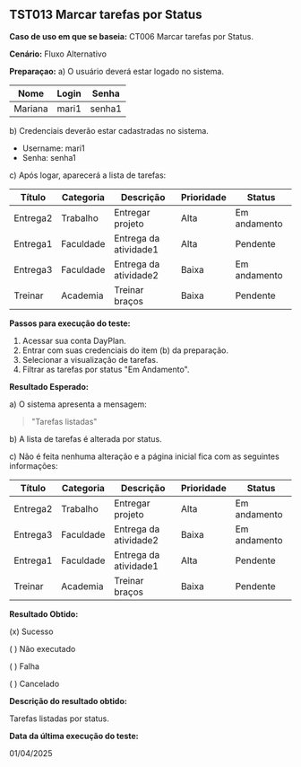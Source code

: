 ## TST013 Marcar tarefas por Status

**Caso de uso em que se baseia:** CT006 Marcar tarefas por Status.

**Cenário:** Fluxo Alternativo

**Preparaçao:** 
a) O usuário deverá estar logado no sistema.

| Nome               | Login    | Senha  |
|----------          | ------   |------  |
| Mariana            | mari1    | senha1 |

b) Credenciais deverão estar cadastradas no sistema.
* Username: mari1
* Senha: senha1

c) Após logar, aparecerá a lista de tarefas:

| Título     | Categoria  | Descrição             | Prioridade | Status       |
|-------     | ---------  | ----------            | ---------- | -----        |
| Entrega2   | Trabalho   | Entregar projeto      | Alta       | Em andamento |
| Entrega1   | Faculdade  | Entrega da atividade1 | Alta       | Pendente     | 
| Entrega3   | Faculdade  | Entrega da atividade2 | Baixa      | Em andamento |
| Treinar    | Academia   | Treinar braços        | Baixa      | Pendente     |


**Passos para execução do teste:**
1. Acessar sua conta DayPlan.
2. Entrar com suas credenciais do item (b) da preparação.
3. Selecionar a visualização de tarefas.
4. Filtrar as tarefas por status "Em Andamento".

**Resultado Esperado:** 

a) O sistema apresenta a mensagem: 
> "Tarefas listadas"

b) A lista de tarefas é alterada por status.

c) Não é feita nenhuma alteração e a página inicial fica com as seguintes informações: 

| Título     | Categoria  | Descrição             | Prioridade | Status       |
|-------     | ---------  | ----------            | ---------- | -----        |
| Entrega2   | Trabalho   | Entregar projeto      | Alta       | Em andamento |
| Entrega3   | Faculdade  | Entrega da atividade2 | Baixa      | Em andamento |
| Entrega1   | Faculdade  | Entrega da atividade1 | Alta       | Pendente     | 
| Treinar    | Academia   | Treinar braços        | Baixa      | Pendente     |


**Resultado Obtido:**

(x) Sucesso

( ) Não executado

( ) Falha

( ) Cancelado

**Descrição do resultado obtido:**

Tarefas listadas por status.

**Data da última execução do teste:**

01/04/2025
